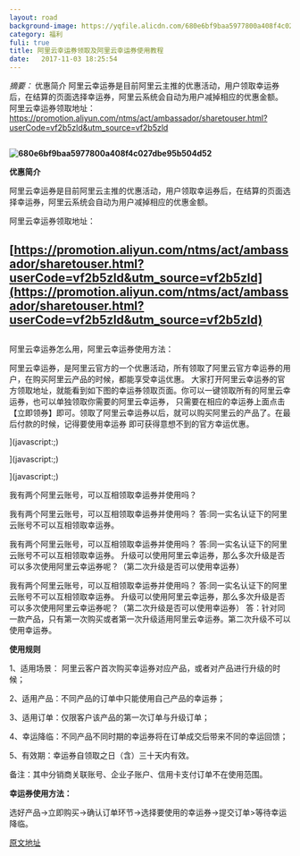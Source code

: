 ```yaml
---
layout: road
background-image: https://yqfile.alicdn.com/680e6bf9baa5977800a408f4c027dbe95b504d52.jpeg
category: 福利
fuli: true
title: 阿里云幸运券领取及阿里云幸运券使用教程
date:   2017-11-03 18:25:54
---
```


*摘要：* 优惠简介 阿里云幸运券是目前阿里云主推的优惠活动，用户领取幸运券后，在结算的页面选择幸运券，阿里云系统会自动为用户减掉相应的优惠金额。
 阿里云幸运券领取地址：  https://promotion.aliyun.com/ntms/act/ambassador/sharetouser.html?userCode=vf2b5zld&utm_source=vf2b5zld

##

**![680e6bf9baa5977800a408f4c027dbe95b504d52](https://yqfile.alicdn.com/680e6bf9baa5977800a408f4c027dbe95b504d52.jpeg)**

**优惠简介**

阿里云幸运券是目前阿里云主推的优惠活动，用户领取幸运券后，在结算的页面选择幸运券，阿里云系统会自动为用户减掉相应的优惠金额。

阿里云幸运券领取地址： 

## [https://promotion.aliyun.com/ntms/act/ambassador/sharetouser.html?userCode=vf2b5zld&utm_source=vf2b5zld](https://promotion.aliyun.com/ntms/act/ambassador/sharetouser.html?userCode=vf2b5zld&utm_source=vf2b5zld)

##

阿里云幸运券怎么用，阿里云幸运券使用方法：

阿里云幸运券，是阿里云官方的一个优惠活动，所有领取了阿里云官方幸运券的用户，在购买阿里云产品的时候，都能享受幸运优惠。
大家打开阿里云幸运券的官方领取地址，就能看到如下图的幸运券领取页面。你可以一键领取所有的阿里云幸运券，也可以单独领取你需要的阿里云幸运券，
只需要在相应的幸运券上面点击 【立即领券】即可。领取了阿里云幸运券以后，就可以购买阿里云的产品了。在最后付款的时候，记得要使用幸运券 即可获得意想不到的官方幸运优惠。

[](http://s6.sinaimg.cn/mw690/006QdQzXzy7fgrdTzCd05)](javascript:;)

[](http://s13.sinaimg.cn/mw690/006QdQzXzy7fgreuucYac)](javascript:;)﻿

[](http://s16.sinaimg.cn/mw690/006QdQzXzy7fgreYWdN5f)](javascript:;)

我有两个阿里云账号，可以互相领取幸运券并使用吗？

我有两个阿里云账号，可以互相领取幸运券并使用吗？
答:同一实名认证下的阿里云账号不可以互相领取幸运券。

我有两个阿里云账号，可以互相领取幸运券并使用吗？
答:同一实名认证下的阿里云账号不可以互相领取幸运券。
升级可以使用阿里云幸运券，那么多次升级是否可以多次使用阿里云幸运券呢？（第二次升级是否可以使用幸运券）

我有两个阿里云账号，可以互相领取幸运券并使用吗？
答:同一实名认证下的阿里云账号不可以互相领取幸运券。
升级可以使用阿里云幸运券，那么多次升级是否可以多次使用阿里云幸运券呢？（第二次升级是否可以使用幸运券）
答：针对同一款产品，只有第一次购买或者第一次升级适用阿里云幸运券。第二次升级不可以使用幸运券。

**使用规则**

1、适用场景： 阿里云客户首次购买幸运券对应产品，或者对产品进行升级的时候；

2、适用产品：不同产品的订单中只能使用自己产品的幸运券；

3、适用订单：仅限客户该产品的第一次订单与升级订单；

4、幸运降临：不同产品不同时期的幸运券将在订单成交后带来不同的幸运回馈；

5、有效期：幸运券自领取之日（含）三十天内有效。

备注：其中分销商关联账号、企业子账户、信用卡支付订单不在使用范围。

**幸运券使用方法：**

选好产品->立即购买->确认订单环节->选择要使用的幸运券->提交订单>等待幸运降临。

[原文地址](https://yq.aliyun.com/articles/228320?spm=5176.8067842.tagmain.136.jwuGYF)